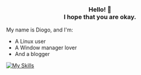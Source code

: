 <div>
<h3 style="text-align: center;">
  Hello! 👋 <br> I hope that you are okay.
</h3>
</div>

My name is Diogo, and I'm:
- A Linux user
- A Window manager lover
- And a blogger

[![My Skills](https://skillicons.dev/icons?i=html,css,bootstrap,git,linux,bash,neovim)](https://skillicons.dev)

